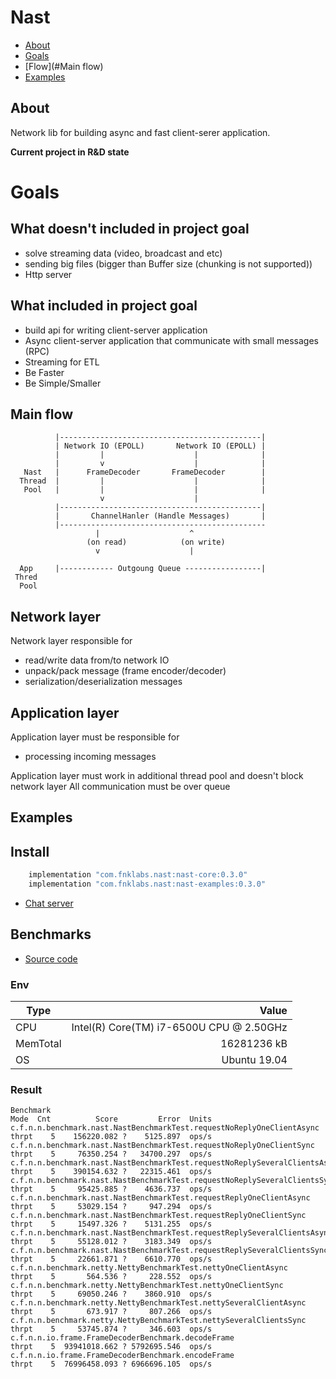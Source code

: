 # Nast

* [About](#About)
* [Goals](#Goals)
* [Flow](#Main flow)
* [Examples](#Examples)

## About
Network lib for building async and fast client-serer application. 

**Current project in R&D state**

# Goals

## What doesn't included in project goal

* solve streaming data (video, broadcast and etc)
* sending big files (bigger than Buffer size (chunking is not supported))
* Http server

## What included in project goal

* build api for writing client-server application
* Async client-server application that communicate with small messages (RPC)
* Streaming for ETL 
* Be Faster
* Be Simple/Smaller


## Main flow

```
          |---------------------------------------------|
          | Network IO (EPOLL)       Network IO (EPOLL) |
          |         |                    |              |
          |         v                    |              |
   Nast   |      FrameDecoder       FrameDecoder        | 
  Thread  |         |                    |              |
   Pool   |         |                    |              |
                    v                    |
          |---------------------------------------------|
          |       ChannelHanler (Handle Messages)       |
          |----------------------------------------------
                   |                    ^
                 (on read)            (on write)
                   v                    |
                        
  App     |------------ Outgoung Queue -----------------|
 Thred    
  Pool    
```

## Network layer
Network layer responsible for 
* read/write data from/to network IO
* unpack/pack message (frame encoder/decoder)
* serialization/deserialization messages


## Application layer

Application layer must be responsible for
* processing incoming messages

Application layer must work in additional thread pool and doesn't block network layer
All communication must be over queue 

## Examples

## Install

```gradle
    implementation "com.fnklabs.nast:nast-core:0.3.0"
    implementation "com.fnklabs.nast:nast-examples:0.3.0"
```

* [Chat server](./nast-examples/README.md)

## Benchmarks

* [Source code](./nast-core/src/jmh)

### Env 

| Type | Value |
|-----|-----:|
| CPU| Intel(R) Core(TM) i7-6500U CPU @ 2.50GHz |
| MemTotal |       16281236 kB  | 
| OS | Ubuntu 19.04|

### Result
```
Benchmark                                                                    Mode  Cnt          Score         Error  Units
c.f.n.n.benchmark.nast.NastBenchmarkTest.requestNoReplyOneClientAsync       thrpt    5    156220.082 ?    5125.897  ops/s
c.f.n.n.benchmark.nast.NastBenchmarkTest.requestNoReplyOneClientSync        thrpt    5     76350.254 ?   34700.297  ops/s
c.f.n.n.benchmark.nast.NastBenchmarkTest.requestNoReplySeveralClientsAsync  thrpt    5    390154.632 ?   22315.461  ops/s
c.f.n.n.benchmark.nast.NastBenchmarkTest.requestNoReplySeveralClientsSync   thrpt    5     95425.885 ?    4636.737  ops/s
c.f.n.n.benchmark.nast.NastBenchmarkTest.requestReplyOneClientAsync         thrpt    5     53029.154 ?     947.294  ops/s
c.f.n.n.benchmark.nast.NastBenchmarkTest.requestReplyOneClientSync          thrpt    5     15497.326 ?    5131.255  ops/s
c.f.n.n.benchmark.nast.NastBenchmarkTest.requestReplySeveralClientsAsync    thrpt    5     55128.012 ?    3183.349  ops/s
c.f.n.n.benchmark.nast.NastBenchmarkTest.requestReplySeveralClientsSync     thrpt    5     22661.871 ?    6610.770  ops/s
c.f.n.n.benchmark.netty.NettyBenchmarkTest.nettyOneClientAsync              thrpt    5       564.536 ?     228.552  ops/s
c.f.n.n.benchmark.netty.NettyBenchmarkTest.nettyOneClientSync               thrpt    5     69050.246 ?    3860.910  ops/s
c.f.n.n.benchmark.netty.NettyBenchmarkTest.nettySeveralClientAsync          thrpt    5       673.917 ?     807.266  ops/s
c.f.n.n.benchmark.netty.NettyBenchmarkTest.nettySeveralClientsSync          thrpt    5     53745.874 ?     346.603  ops/s
c.f.n.n.io.frame.FrameDecoderBenchmark.decodeFrame                          thrpt    5  93941018.662 ? 5792695.546  ops/s
c.f.n.n.io.frame.FrameDecoderBenchmark.encodeFrame                          thrpt    5  76996458.093 ? 6966696.105  ops/s
```
 